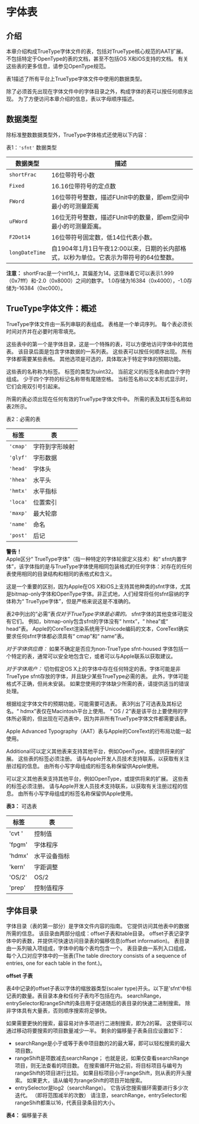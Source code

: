 # 字体表

## 介绍

本章介绍构成TrueType字体文件的表，包括对TrueType核心规范的AAT扩展。 不包括特定于OpenType的表的文档，甚至不包括OS X和iOS支持的文档。 有关这些表的更多信息，请参见OpenType规范。

表1描述了所有平台上TrueType字体文件中使用的数据类型。

除了必须首先出现在字体文件中的字体目录之外，构成字体的表可以按任何顺序出现。 为了方便访问本章介绍的信息，表以字母顺序描述。

## 数据类型

除标准整数数据类型外，TrueType字体格式还使用以下内容：

表1：`'sfnt'` 数据类型

|数据类型|描述|
|-|-|
|`shortFrac`|16位带符号小数|
|`Fixed`|16.16位带符号的定点数|
|`FWord`|16位带符号整数，描述FUnit中的数量，即em空间中最小的可测量距离|
|`uFWord`|16位无符号整数，描述FUnit中的数量，即em空间中最小的可测量距离。|
|`F2Dot14`|16位带符号固定数，低14位代表小数。|
|`longDateTime`|自1904年1月1日午夜12:00以来，日期的长内部格式，以秒为单位。它表示为带符号的64位整数。|
**注意：** shortFrac是一个int16_t，其偏差为14。这意味着它可以表示1.999（0x7fff）和-2.0（0x8000）之间的数字。 1.0存储为16384（0x4000），-1.0存储为-16384（0xc000）。

## TrueType字体文件：概述

TrueType字体文件由一系列串联的表组成。 表格是一个单词序列。 每个表必须长时间对齐并在必要时用零填充。

这些表中的第一个是字体目录，这是一个特殊的表，可以方便地访问字体中的其他表。 该目录后面是包含字体数据的一系列表。 这些表可以按任何顺序出现。 所有字体都需要某些表格。 其他选项是可选的，具体取决于特定字体的预期功能。

这些表的名称称为标签。 标签的类型为uint32。 当前定义的标签名称由四个字符组成。 少于四个字符的标记名称带有尾随空格。 当标签名称以文本形式显示时，它们会用双引号引起来。

所需的表必须出现在任何有效的TrueType字体文件中。 所需的表及其标签名称如表2所示。

表2：必需的表

|标签|表|
|-|-|
|`'cmap'`|字符到字形映射|
|`'glyf'`|字形数据|
|`'head'`|字体头|
|`'hhea'`|水平头|
|`'hmtx'`|水平指标|
|`'loca'`|位置索引|
|`'maxp'`|最大轮廓|
|`'name'`|命名|
|`'post'`|后记|

**警告！**  
Apple区分“ TrueType字体”（指一种特定的字体轮廓定义技术）和“ sfnt内置字体”，该字体指的是与TrueType字体使用相同包装格式的任何字体：对存在的任何表使用相同的目录结构和相同的表格式和含义。

这是一个重要的区别，因为Apple在OS X和iOS上支持其他种类的sfnt字体，尤其是bitmap-only字体和OpenType字体。非正式地，人们经常将任何sfnt容纳的字体称为“ TrueType字体”，但是严格来说这是不准确的。

表2中列出的“必需”表*仅对于TrueType字体是必需的。*  sfnt字体的其他变体可能没有它们。 例如，bitmap-only包含sfnt的字体没有“ hmtx”，“ hhea”或“ head”表。 Apple的CoreText渲染系统用于Unicode编码的文本，CoreText确实要求任何sfnt字体都必须具有“ cmap”和“ name”表。

*对于字体供应商：* 如果不确定是否应为non-TrueType sfnt-housed 字体包括一个特定的表，通常可以安全地包含它，或者可以与Apple联系以获取建议。

*对于字体用户：* 切勿假定OS X上的字体中存在任何特定的表。字体可能是非TrueType sfnt存放的字体，并且缺少某些TrueType必需的表。 此外，字体可能格式不正确，但尚未安装。 如果您使用的字体缺少所需的表，请提供适当的错误处理。

根据给定字体文件的预期功能，可能需要可选表。 表3列出了可选表及其标记名。“ hdmx”表仅在Macintosh平台上使用。 “ OS / 2”表是该平台上要使用的字体所必需的，但出现在可选表中，因为并非所有TrueType字体文件都需要该表。

Apple Advanced Typography（AAT）表与Apple的CoreText的行布局功能一起使用。

Additional可以定义其他表来支持其他平台，例如OpenType，或提供将来的扩展。 这些表的标签必须注册。 请与Apple开发人员技术支持联系，以获取有关注册过程的信息。 由所有小写字母组成的标签名称保留供Apple使用。

可以定义其他表来支持其他平台，例如OpenType，或提供将来的扩展。 这些表的标签必须注册。 请与Apple开发人员技术支持联系，以获取有关注册过程的信息。 由所有小写字母组成的标签名称保留供Apple使用。

**表3：** 可选表

|标签|表|
|-|-|
|'cvt '|控制值|
|'fpgm'|字体程序|
|'hdmx'|水平设备指标|
|'kern'|字距调整|
|'OS/2'|OS/2|
|'prep'|控制值程序|

## 字体目录

字体目录（表的第一部分）是字体文件内容的指南。 它提供访问其他表中的数据所需的信息。 该目录由两部分组成：offset子表和table目录。 offset子表记录字体中的表数，并提供可快速访问目录表的偏移信息(offset information)。 表目录由一系列输入项组成，字体中的每个表均包含一个。 表目录由一系列入口组成，每个入口对应字体中的一张表(The table directory consists of a sequence of entries, one for each table in the font.)。

**offset 子表**

表4中记录的offset子表以字体的缩放器类型(scaler type)开头。以下是'sfnt'中标记表的数量。表目录本身和任何子表均不包括在内。 searchRange，entrySelector和rangeShift的条目用于促进随后的表目录的快速二进制搜索。 除非字体具有大量表，否则顺序搜索将足够快。

如果需要更快的搜索，最容易对许多项进行二进制搜索，即为2的幂。 这使得可以通过移动将要搜索的项目数量减少一半。 剩余的偏移量子表条目应设置如下：
* searchRange是小于或等于表中项目数的2的最大幂，即可以轻松搜索的最大项目数。
* rangeShift是项数减去searchRange； 也就是说，如果仅查看searchRange项目，则无法查看的项目数。
在搜索循环开始之前，将目标项目与编号为rangeShift的项目进行比较。 如果目标项目小于rangeShift，则从表的开头搜索。 如果更大，请从编号为rangeShift的项目开始搜索。
* entrySelector是log2（searchRange）。 它告诉您搜索循环需要进行多少次迭代。 （即将范围减半的次数）
请注意，searchRange，entrySelector和rangeShift都乘以16，代表目录条目的大小。

**表4：** 偏移量子表